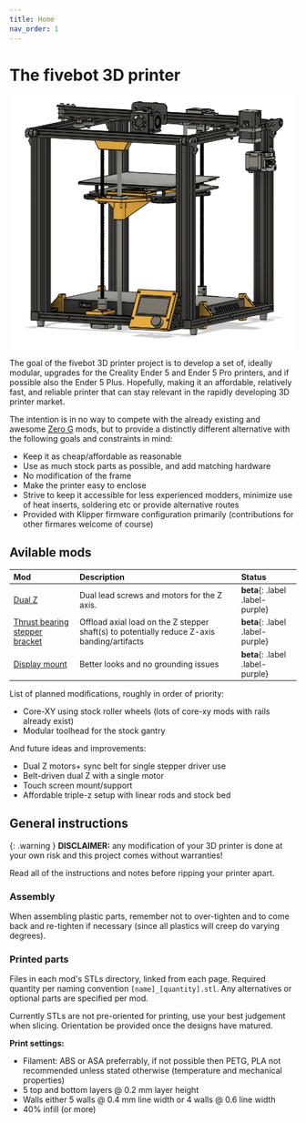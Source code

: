 ```yaml
---
title: Home
nav_order: 1
---
```

# The fivebot 3D printer

![fivebot-printer](assets/images/fivebot-printer.png)

The goal of the fivebot 3D printer project is to develop a set of, ideally modular, upgrades for the Creality Ender 5 and Ender 5 Pro printers, and if possible also the Ender 5 Plus. Hopefully, making it an affordable, relatively fast, and reliable printer that can stay relevant in the rapidly developing 3D printer market. 

The intention is in no way to compete with the already existing and awesome [Zero G](https://zerog.one/) mods, but to provide a distinctly different alternative with the following goals and constraints in mind:

* Keep it as cheap/affordable as reasonable
* Use as much stock parts as possible, and add matching hardware
* No modification of the frame
* Make the printer easy to enclose
* Strive to keep it accessible for less experienced modders, minimize use of heat inserts, soldering etc or provide alternative routes
* Provided with Klipper firmware configuration primarily (contributions for other firmares welcome of course)

## Avilable mods

| Mod | Description | Status |
| :--- | :--- | :--- |
| [Dual Z](dual-z.html) | Dual lead screws and motors for the Z axis. | **beta**{: .label .label-purple} |
| [Thrust bearing stepper bracket](dual-z.html#stepper-motor-brackets)  |  Offload axial load on the Z stepper shaft(s) to potentially reduce Z-axis banding/artifacts | **beta**{: .label .label-purple} |
| [Display mount](display.html)  | Better looks and no grounding issues | **beta**{: .label .label-purple} |

List of planned modifications, roughly in order of priority:

* Core-XY using stock roller wheels (lots of core-xy mods with rails already exist)
* Modular toolhead for the stock gantry

And future ideas and improvements:
* Dual Z motors+ sync belt for single stepper driver use
* Belt-driven dual Z with a single motor
* Touch screen mount/support
* Affordable triple-z setup with linear rods and stock bed

## General instructions

{: .warning }
**DISCLAIMER:** any modification of your 3D printer is done at your own risk and this project comes without warranties!

Read all of the instructions and notes before ripping your printer apart.

### Assembly
When assembling plastic parts, remember not to over-tighten and to come back and re-tighten if necessary (since all plastics will creep do varying degrees).

### Printed parts
Files in each mod's STLs directory, linked from each page. Required quantity per naming convention `[name]_[quantity].stl`. Any alternatives or optional parts are specified per mod.

Currently STLs are not pre-oriented for printing, use your best judgement when slicing. Orientation be provided once the designs have matured.

**Print settings:**
* Filament: ABS or ASA preferrably, if not possible then PETG, PLA not recommended unless stated otherwise (temperature and mechanical properties)
* 5 top and bottom layers @ 0.2 mm layer height
* Walls either 5 walls @ 0.4 mm line width or 4 walls @ 0.6 line width
* 40% infill (or more)
